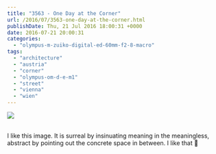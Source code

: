 ```yaml
---
title: "3563 - One Day at the Corner"
url: /2016/07/3563-one-day-at-the-corner.html
publishDate: Thu, 21 Jul 2016 18:00:31 +0000
date: 2016-07-21 20:00:31
categories: 
  - "olympus-m-zuiko-digital-ed-60mm-f2-8-macro"
tags: 
  - "architecture"
  - "austria"
  - "corner"
  - "olympus-om-d-e-m1"
  - "street"
  - "vienna"
  - "wien"
---
```

<div class="container">
<div class="center"><a target="_blank" href="https://d25zfm9zpd7gm5.cloudfront.net/1200x1200/2016/20160329_152501_lr.jpg"><img class="webfeedsFeaturedVisual" src="https://d25zfm9zpd7gm5.cloudfront.net/0600x0600/2016/20160329_152501_lr.jpg" /></a></div>
</div>
<br />

I like this image. It is surreal by insinuating meaning in the meaningless, abstract by pointing out the concrete space in between. I like that 🙂
